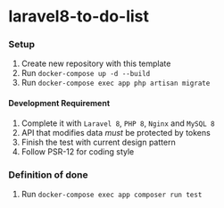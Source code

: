 # laravel8-to-do-list

### Setup
1. Create new repository with this template
2. Run `docker-compose up -d --build`
3. Run `docker-compose exec app php artisan migrate`

#### Development Requirement

1. Complete it with `Laravel 8`, `PHP 8`, `Nginx` and `MySQL 8`
2. API that modifies data *must* be protected by tokens
3. Finish the test with current design pattern
4. Follow PSR-12 for coding style

### Definition of done
1. Run `docker-compose exec app composer run test`

